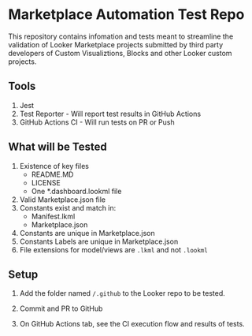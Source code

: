 # Marketplace Automation Test Repo

This repository contains infomation and tests meant to streamline the validation of Looker Marketplace projects submitted by third party developers of Custom Visualiztions, Blocks and other Looker custom projects.

## Tools

1. Jest
2. Test Reporter - Will report test results in GitHub Actions 
3. GitHub Actions CI - Will run tests on PR or Push

## What will be Tested
1. Existence of key files
    - README.MD 
    - LICENSE
    - One *.dashboard.lookml file 
2. Valid Marketplace.json file
3. Constants exist and match in:
    - Manifest.lkml
    - Marketplace.json
4. Constants are unique in Marketplace.json
5. Constants Labels are unique in Marketplace.json
6. File extensions for model/views are `.lkml` and not `.lookml`

## Setup

1. Add the folder named `/.github` to the Looker repo to be tested.

2. Commit and PR to GitHub

3. On GitHub Actions tab, see the CI execution flow and results of tests.